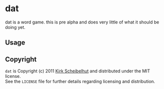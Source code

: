 # dat

dat is a word game. this is pre alpha and does very little of what it should be
doing yet.

## Usage

## Copyright

`dat` is Copyright (c) 2011 [Kirk Scheibelhut](http://scheibo.com/about) and distributed under the MIT license.<br />
See the `LICENSE` file for further details regarding licensing and distribution.
